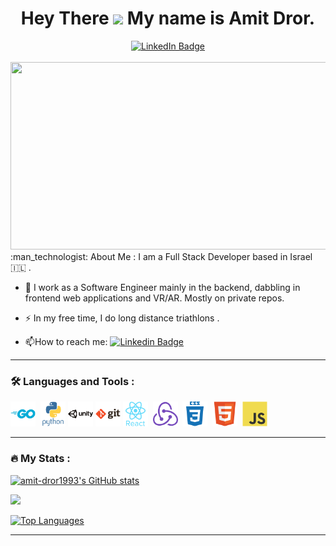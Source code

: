 <div id="header" align="center">
  <h1>
    Hey There <img src="https://media.giphy.com/media/hvRJCLFzcasrR4ia7z/giphy.gif" width="30px"/> My name is Amit Dror.
  </h1>
  <div id="badges">
  <a href="https://www.linkedin.com/in/amit-dror-9238aaba/">
    <img src="https://img.shields.io/badge/LinkedIn-blue?style=for-the-badge&logo=linkedin&logoColor=white" alt="LinkedIn Badge"/>
  </a>
</div>
  <img src="https://komarev.com/ghpvc/?username=amit-dror1993&style=flat-square&color=blue" alt=""/>
</div>
<div align="center">
  <img src="https://media.giphy.com/media/dWesBcTLavkZuG35MI/giphy.gif" width="600" height="300"/>
</div>
:man_technologist: About Me :
I am a Full Stack Developer based in Israel 🇮🇱 .

- :telescope: I work as a Software Engineer mainly in the backend, dabbling in frontend web applications and VR/AR. Mostly on private repos.

- :zap: In my free time, I do long distance triathlons .

- :mailbox:How to reach me: [![Linkedin Badge](https://img.shields.io/badge/Amit_Dror-blue?style=flat&logo=Linkedin&logoColor=white)](https://www.linkedin.com/in/amit-dror-9238aaba/)

---

### :hammer_and_wrench: Languages and Tools :
<div>
  <img src="https://github.com/devicons/devicon/blob/master/icons/go/go-original-wordmark.svg" title="Java" alt="Java" width="40" height="40"/>&nbsp;
  <img src="https://github.com/devicons/devicon/blob/master/icons/python/python-original-wordmark.svg" title="Python" **alt="Python" width="40" height="40"/>
  <img src="https://github.com/devicons/devicon/blob/master/icons/unity/unity-original-wordmark.svg" title="Unity" **alt="Unity" width="40"height="40"/>
    <img src="https://github.com/devicons/devicon/blob/master/icons/git/git-original-wordmark.svg" title="Git" **alt="Git" width="40"height="40"/>
  <img src="https://github.com/devicons/devicon/blob/master/icons/react/react-original-wordmark.svg" title="React" alt="React" width="40" height="40"/>&nbsp;
  <img src="https://github.com/devicons/devicon/blob/master/icons/redux/redux-original.svg" title="Redux" alt="Redux " width="40" height="40"/>&nbsp;
  <img src="https://github.com/devicons/devicon/blob/master/icons/css3/css3-plain-wordmark.svg"  title="CSS3" alt="CSS" width="40" height="40"/>&nbsp;
  <img src="https://github.com/devicons/devicon/blob/master/icons/html5/html5-original.svg" title="HTML5" alt="HTML" width="40" height="40"/>&nbsp;
  <img src="https://github.com/devicons/devicon/blob/master/icons/javascript/javascript-original.svg" title="JavaScript" alt="JavaScript" width="40" height="40"/>&nbsp;
</div>

---

### :fire: My Stats :
<a href="http://www.github.com/amit-dror1993"><img src="https://github-readme-stats.vercel.app/api?username=amit-dror1993&show_icons=true&hide=&count_private=true&theme=radical" alt="amit-dror1993's GitHub stats" /></a>

<a href="http://www.github.com/amit-dror1993"><img src="https://github-readme-streak-stats.herokuapp.com/?user=amit-dror1993&theme=radical" /></a>

<a href="https://github.com/amit-dror1993" align="left"><img src="https://github-readme-stats.vercel.app/api/top-langs/?username=amit-dror1993&theme=radical" alt="Top Languages" /></a>


---
